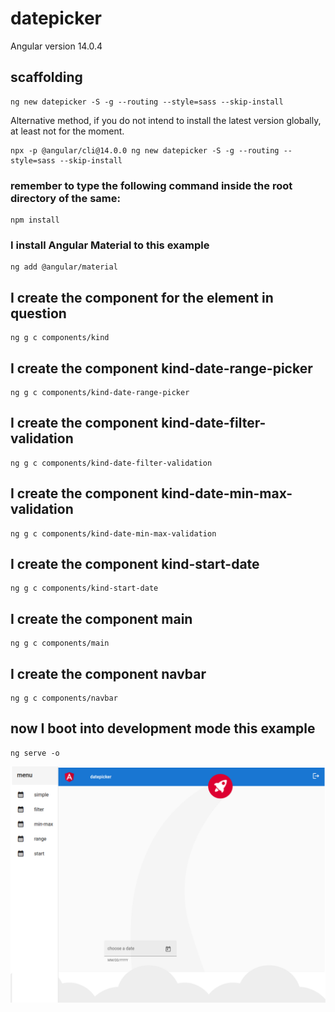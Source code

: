 # datepicker

Angular version 14.0.4

## scaffolding

```shell
ng new datepicker -S -g --routing --style=sass --skip-install
```

Alternative method, if you do not intend to install the latest version globally, at least not for the moment.

```shell
npx -p @angular/cli@14.0.0 ng new datepicker -S -g --routing --style=sass --skip-install
```

### remember to type the following command inside the root directory of the same:

```shell
npm install
```

### I install Angular Material to this example

```shell
ng add @angular/material
```

## I create the component for the element in question

```shell
ng g c components/kind
```

## I create the component kind-date-range-picker

```shell
ng g c components/kind-date-range-picker
```

## I create the component kind-date-filter-validation

```shell
ng g c components/kind-date-filter-validation
```

## I create the component kind-date-min-max-validation

```shell
ng g c components/kind-date-min-max-validation
```

## I create the component kind-start-date

```shell
ng g c components/kind-start-date
```

## I create the component main

```shell
ng g c components/main
```

## I create the component navbar

```shell
ng g c components/navbar
```

## now I boot into development mode this example

```shell
ng serve -o
```

![datepicker screenshot](https://github.com/paolomococci/angular-exercises-workshop/blob/main/screenshots/datepicker_2022-07-03.png)
